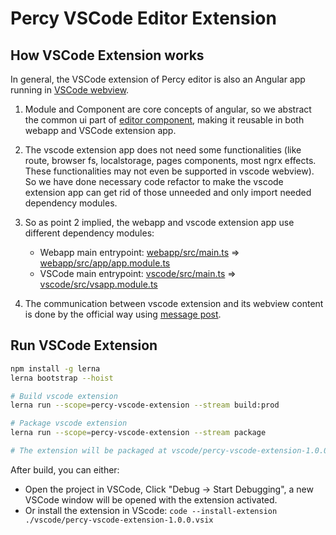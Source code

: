 # Percy VSCode Editor Extension

## How VSCode Extension works

In general, the VSCode extension of Percy editor is also an Angular app running in [VSCode webview](https://code.visualstudio.com/docs/extensions/webview).

1. Module and Component are core concepts of angular, so we abstract the common ui part of [editor component](../webapp/src/app/components/editor), making it reusable in both webapp and VSCode extension app.
2. The vscode extension app does not need some functionalities (like route, browser fs, localstorage, pages components, most ngrx effects. These functionalities may not even be supported in vscode webview). So we have done necessary code refactor to make the vscode extension app can get rid of those unneeded and only import needed dependency modules.
3. So as point 2 implied, the webapp and vscode extension app use different dependency modules:

   - Webapp main entrypoint: [webapp/src/main.ts](../webapp/src/main.ts) => [webapp/src/app/app.module.ts](../webapp/src/app/app.module.ts)
   - VSCode main entrypoint: [vscode/src/main.ts](../vscode/src/main.ts) => [vscode/src/vsapp.module.ts](../vscode/src/vsapp.module.ts)

4. The communication between vscode extension and its webview content is done by the official way using [message post](https://code.visualstudio.com/docs/extensions/webview#_passing-messages-from-an-extension-to-a-webview).

## Run VSCode Extension

```bash
npm install -g lerna
lerna bootstrap --hoist

# Build vscode extension
lerna run --scope=percy-vscode-extension --stream build:prod

# Package vscode extension
lerna run --scope=percy-vscode-extension --stream package

# The extension will be packaged at vscode/percy-vscode-extension-1.0.0.vsix
```

After build, you can either:

- Open the project in VSCode, Click "Debug -> Start Debugging", a new VSCode window will be opened with the extension activated.
- Or install the extension in VScode: `code --install-extension ./vscode/percy-vscode-extension-1.0.0.vsix`
